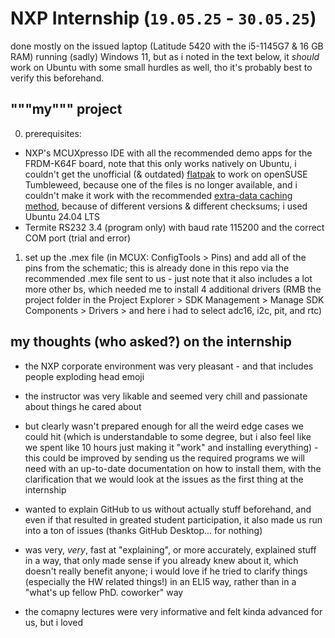 # NXP Internship (`19.05.25` - `30.05.25`)

done mostly on the issued laptop (Latitude 5420 with the i5-1145G7 & 16 GB RAM) running (sadly) Windows 11, but as i noted in the text below, it _should_ work on Ubuntu with some small hurdles as well, tho it's probably best to verify this beforehand.

## """my""" project

0. prerequisites:
  - NXP's MCUXpresso IDE with all the recommended demo apps for the FRDM-K64F board, note that this only works natively on Ubuntu, i couldn't get the unofficial (& outdated) [flatpak](https://github.com/tinywrkb/flatpaks/tree/master/com.nxp.mcuxpressoide) to work on openSUSE Tumbleweed, because one of the files is no longer available, and i couldn't make it work with the recommended [extra-data caching method](https://github.com/tinywrkb/flatpaks?tab=readme-ov-file#extra-data-caching-and-avoiding-download), because of different versions & different checksums; i used Ubuntu 24.04 LTS
  - Termite RS232 3.4 (program only) with baud rate 115200 and the correct COM port (trial and error)
1. set up the .mex file (in MCUX: ConfigTools > Pins) and add all of the pins from the schematic; this is already done in this repo via the recommended .mex file sent to us - just note that it also includes a lot more other bs, which needed me to install 4 additional drivers (RMB the project folder in the Project Explorer > SDK Management > Manage SDK Components > Drivers > and here i had to select adc16, i2c, pit, and rtc)

## my thoughts (who asked?) on the internship

- the NXP corporate environment was very pleasant - and that includes people exploding head emoji

- the instructor was very likable and seemed very chill and passionate about things he cared about

- but clearly wasn't prepared enough for all the weird edge cases we could hit (which is understandable to some degree, but i also feel like we spent like 10 hours just making it "work" and installing everything) - this could be improved by sending us the required programs we will need with an up-to-date documentation on how to install them, with the clarification that we would look at the issues as the first thing at the internship

- wanted to explain GitHub to us without actually stuff beforehand, and even if that resulted in greated student participation, it also made us run into a ton of issues (thanks GitHub Desktop... for nothing)

- was very, _very_, fast at "explaining", or more accurately, explained stuff in a way, that only made sense if you already knew about it, which doesn't really benefit anyone; i would love if he tried to clarify things (especially the HW related things!) in an ELI5 way, rather than in a "what's up fellow PhD. coworker" way

- the comapny lectures were very informative and felt kinda advanced for us, but i loved 
